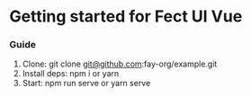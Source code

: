 # Getting started for Fect UI Vue

### Guide

1.  Clone: git clone git@github.com:fay-org/example.git
2.  Install deps: npm i or yarn
3.  Start: npm run serve or yarn serve
